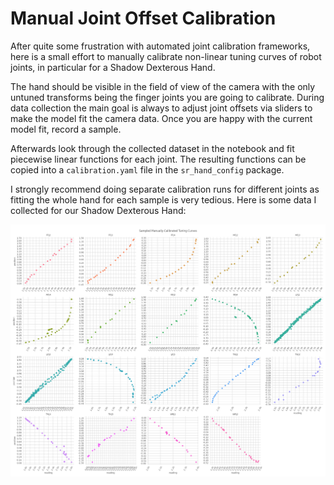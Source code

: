 # Manual Joint Offset Calibration

After quite some frustration with automated joint calibration frameworks, here is a small effort to manually calibrate non-linear tuning curves of robot joints, in particular for a Shadow Dexterous Hand.

The hand should be visible in the field of view of the camera with the only untuned transforms being the finger joints you are going to calibrate. During data collection the main goal is always to adjust joint offsets via sliders to make the model fit the camera data.
Once you are happy with the current model fit, record a sample.

Afterwards look through the collected dataset in the notebook and fit piecewise linear functions for each joint.
The resulting functions can be copied into a `calibration.yaml` file in the `sr_hand_config` package.

I strongly recommend doing separate calibration runs for different joints as fitting the whole hand for each sample is very tedious.
Here is some data I collected for our Shadow Dexterous Hand:

![Calibration Curves](docs/Manually-Collected-Tuning-Curve-Samples-TAMS-BioTac-Shadow-Dexterous-Hand.png)
